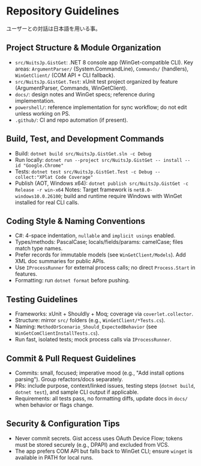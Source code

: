 # Repository Guidelines

ユーザーとの対話は日本語を用いる事。

## Project Structure & Module Organization
- `src/NuitsJp.GistGet`: .NET 8 console app (WinGet-compatible CLI). Key areas: `ArgumentParser/` (System.CommandLine), `Commands/` (handlers), `WinGetClient/` (COM API + CLI fallback).
- `src/NuitsJp.GistGet.Test`: xUnit test project organized by feature (ArgumentParser, Commands, WinGetClient).
- `docs/`: design notes and WinGet specs; reference during implementation.
- `powershell/`: reference implementation for sync workflow; do not edit unless working on PS.
- `.github/`: CI and repo automation (if present).

## Build, Test, and Development Commands
- Build: `dotnet build src/NuitsJp.GistGet.sln -c Debug`
- Run locally: `dotnet run --project src/NuitsJp.GistGet -- install --id "Google.Chrome"`
- Tests: `dotnet test src/NuitsJp.GistGet.Test -c Debug --collect:"XPlat Code Coverage"`
- Publish (AOT, Windows x64): `dotnet publish src/NuitsJp.GistGet -c Release -r win-x64`
Notes: Target framework is `net8.0-windows10.0.26100`; build and runtime require Windows with WinGet installed for real CLI calls.

## Coding Style & Naming Conventions
- C#: 4-space indentation, `nullable` and `implicit usings` enabled.
- Types/methods: PascalCase; locals/fields/params: camelCase; files match type names.
- Prefer records for immutable models (see `WinGetClient/Models`). Add XML doc summaries for public APIs.
- Use `IProcessRunner` for external process calls; no direct `Process.Start` in features.
- Formatting: run `dotnet format` before pushing.

## Testing Guidelines
- Frameworks: xUnit + Shouldly + Moq; coverage via `coverlet.collector`.
- Structure: mirror `src/` folders (e.g., `WinGetClient/*Tests.cs`).
- Naming: `MethodOrScenario_Should_ExpectedBehavior` (see `WinGetComClientInstallTests.cs`).
- Run fast, isolated tests; mock process calls via `IProcessRunner`.

## Commit & Pull Request Guidelines
- Commits: small, focused; imperative mood (e.g., "Add install options parsing"). Group refactors/docs separately.
- PRs: include purpose, context/linked issues, testing steps (`dotnet build`, `dotnet test`), and sample CLI output if applicable.
- Requirements: all tests pass, no formatting diffs, update docs in `docs/` when behavior or flags change.

## Security & Configuration Tips
- Never commit secrets. Gist access uses OAuth Device Flow; tokens must be stored securely (e.g., DPAPI) and excluded from VCS.
- The app prefers COM API but falls back to WinGet CLI; ensure `winget` is available in PATH for local runs.
